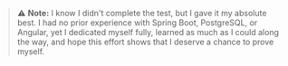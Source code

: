 > ⚠️ **Note:** I know I didn't complete the test, but I gave it my absolute best. I had no prior experience with Spring Boot, PostgreSQL, or Angular, yet I dedicated myself fully, learned as much as I could along the way, and hope this effort shows that I deserve a chance to prove myself.
